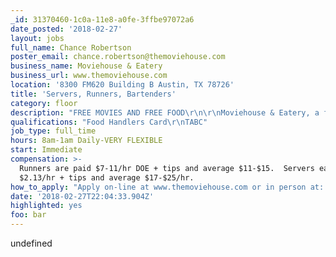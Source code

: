 ```yaml
---
_id: 31370460-1c0a-11e8-a0fe-3ffbe97072a6
date_posted: '2018-02-27'
layout: jobs
full_name: Chance Robertson
poster_email: chance.robertson@themoviehouse.com
business_name: Moviehouse & Eatery
business_url: www.themoviehouse.com
location: '8300 FM620 Building B Austin, TX 78726'
title: 'Servers, Runners, Bartenders'
category: floor
description: "FREE MOVIES AND FREE FOOD\r\n\r\nMoviehouse & Eatery, a full service dine-in theater, is now hiring full-time and part-time Food Runners, Servers, and Bartenders at our Austin location. We are looking for hard working individuals who want a career opportunity in a fast-growing dine-in theater company to join our team. We offer great pay, full benefits potential including medical, dental & vision, flexible hours, an awesome work environment and free movies.\r\n\r\nWe are opening a new location in southwest Austin in May. Get trained today.\r\n\r\nGet started today and apply online \r\nhttps://themoviehouse.companycareersite.com\r\n\r\nor\r\n\r\nApply in Person at \r\n8300 N FM 620, BLDG B\r\nAustin, TX 78726"
qualifications: "Food Handlers Card\r\nTABC"
job_type: full_time
hours: 8am-1am Daily-VERY FLEXIBLE
start: Immediate
compensation: >-
  Runners are paid $7-11/hr DOE + tips and average $11-$15.  Servers earn
  $2.13/hr + tips and average $17-$25/hr.
how_to_apply: "Apply on-line at www.themoviehouse.com or in person at: \r\n\r\n8300 FM620 Building B\r\nAustin, TX 78726"
date: '2018-02-27T22:04:33.904Z'
highlighted: yes
foo: bar
---
```

undefined
